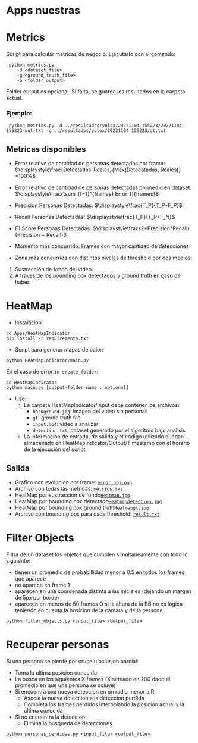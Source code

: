 # Apps nuestras

# Metrics
Script para calcular metricas de negocio. Ejecutarlo con el comando:
```
 python metrics.py 
    -d <dataset_file> 
    -g <ground_truth_file> 
    -o <folder_output>
 ```
Folder output es opcional. Si falta, se guarda los resultados en la carpeta actual.
 
### Ejemplo:
```
 python metrics.py -d ../resultados/yolox/20221104-155223/20221104-155223-out.txt -g ../resultados/yolox/20221104-155223/gt.txt
```

## Metricas disponibles
- Error relativo de cantidad de personas detectadas por frame: 
$\displaystyle\frac{Detectadas-Reales}{Max(Detecatadas, Reales)} *100%$

- Error relativo de cantidad de personas detectadas promedio en dataset: 
$\displaystyle\frac{\sum_{f=1}^{frames} Error_f}{frames}$

- Precision Personas Detectadas: 
$\displaystyle\frac{T_P}{T_P+F_P}$

- Recall Personas Detectadas: 
$\displaystyle\frac{T_P}{T_P+F_N}$

- F1 Score Personas Detectadas: 
$\displaystyle\frac{2*Precision*Recall}{Precision + Recall}$

- Momento mas concurrido: Frames con mayor cantidad de detecciones

- Zona más concurrida con distintos niveles de threshold por dos medios:
1. Sustracción de fondo del video.
2. A traves de los bounding box detectados y ground truth en caso de haber.

# HeatMap
- Instalacion:
```
cd Apps/HeatMapIndicator
pip install -r requirements.txt
```
- Script para generar mapas de calor:
```
python HeatMapIndicator/main.py 
```
En el caso de error `in create_folder`:
```
cd HeatMapIndicator
python main.py [output-folder-name : optional]
```
- Uso:
   - La carpeta HeatMapIndicator/Input debe contener los archivos:
      - `background.jpg`: imagen del video sin personas
      - `gt`: ground truth file
      - `input.mp4`: video a analizar
      - `detection.txt`: dataset generado por el algoritmo bajo analisis
   - La información de entrada, de salida y el código utilizado quedan almacenado en HeatMapIndicator/Output/Timestamp con el horario de la ejecución del script.


## Salida
- Grafico con evolucion por frame: [`error_obj.png`](../resultados/yolox/20221104-162639/error_obj.png)
- Archivo con todas las metricas: [`metrics.txt`](../resultados/yolox/20221104-162639/metrics.txt)
- HeatMap por sustracción de fondo[`Heatmap.jpg`](https://github.com/carolinasolfernandez/proyecto-final/blob/main/Apps/HeatMapIndicator/Output/202311815129/Heatmap.jpg) 
- HeatMap por bounding box detectado[`Heatmapdetection.jpg`](https://github.com/carolinasolfernandez/proyecto-final/blob/main/Apps/HeatMapIndicator/Output/202311815129/Heatmapdetection.jpg)
- HeatMap por bounding box ground truth[`Heatmapgt.jpg`](https://github.com/carolinasolfernandez/proyecto-final/blob/main/Apps/HeatMapIndicator/Output/202311815129/Heatmapgt.jpg)
- Archivo con bounding box para cada threshold: [`result.txt`](https://github.com/carolinasolfernandez/proyecto-final/blob/main/Apps/HeatMapIndicator/Output/202311815129/result.txt)

# Filter Objects
Filtra de un dataset los objetos que cumplen simultaneamente con todo lo siguiente:
- tienen un promedio de probabillidad menor a 0.5 en todos los frames que aparece
- no aparece en frame 1
- aparecen en una coordenada distinta a las iniciales (dejando un margen de 5px por borde)
- aparecen en menos de 50 frames
O si la altura de la BB no es logica teniendo en cuenta la posicion de la camara y de la persona
```
python filter_objects.py <input_file> <output_file>
```

# Recuperar personas
Si una persona se pierde por cruce u oclusion parcial:
- Toma la ultima posicion conocida
- La busca en los siguientes X frames (X seteado en 200 dado el promedio en que una persona se ocluye)
- Si encuentra una nueva deteccion en un radio menor a R:
   - Asocia la nueva deteccion a la deteccion perdida
   - Completa los frames perdidos interpolando la posicion actual y la ultima conocida
- Si no encuentra la deteccion:
   - Elimina la busqueda de detecciones
```
python personas_perdidas.py <input_file> <output_file>
```



